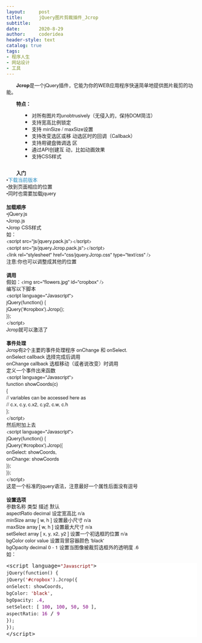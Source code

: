 ```yaml
---
layout:     post
title:      jQuery图片剪裁插件_Jcrop
subtitle:   
date:       2020-8-29
author:     coderidea
header-style: text
catalog: true
tags:
- 程序人生
- 网站设计
- 工具
--- 
```

<p>
</p>
<p style="margin-left:auto;text-indent:2em;font-family:'Helvetica Neue', Helvetica, Arial, sans-serif;font-size:13px;line-height:18px;text-align:left;"><strong>Jcrop</strong>是一个jQuery插件，它能为你的WEB应用程序快速简单地提供图片裁剪的功能。</p>
<p style="margin-left:auto;text-indent:2em;font-family:'Helvetica Neue', Helvetica, Arial, sans-serif;font-size:13px;line-height:18px;text-align:left;"><strong>特点：</strong></p>
<ul style="margin-left:45px;font-family:'Helvetica Neue', Helvetica, Arial, sans-serif;font-size:13px;line-height:18px;text-align:left;"><li style="margin-left:0px;">对所有图片均unobtrusively（无侵入的，保持DOM简洁）</li>
<li style="margin-left:0px;">支持宽高比例锁定</li>
<li style="margin-left:0px;"><span>支持 minSize / maxSize设置</span></li>
<li style="margin-left:0px;"><span>支持改变选区或移 动选区时的回调（Callback）</span></li>
<li style="margin-left:0px;"><span>支持用键盘微调选 区</span></li>
<li style="margin-left:0px;"><span>通过API创建互 动，比如动画效果</span></li>
<li style="margin-left:0px;"><span>支持CSS样式</span></li>
</ul><p style="margin-left:auto;text-indent:2em;font-family:'Helvetica Neue', Helvetica, Arial, sans-serif;font-size:13px;line-height:18px;text-align:left;"><img style="margin-left:0px;background-color:#ededed;clear:both;" src="http://www.oschina.net/uploads/img/200912/27222435_xd9N.png" alt="" /></p>
<p style="margin-left:auto;text-indent:2em;font-family:'Helvetica Neue', Helvetica, Arial, sans-serif;font-size:13px;line-height:18px;text-align:left;"><strong>入门</strong><br /><span>•</span><a style="color:#2b8dc0;line-height:inherit;text-decoration:none;" href="http://www.open-open.com/home/link.php?url=http://deepliquid.com%2Fcontent%2FJcrop_Download.html">下载当前版本</a><span> </span><br /><span>•放到页面相应的位置</span><br /><span>•同时也需要加载jquery</span><br /><br /><strong>加载顺序</strong><br /><span>•jQuery.js</span><br /><span>•Jcrop.js</span><br /><span>•Jcrop CSS样式</span><br /><span>如：</span><br /><span>&lt;script src="js/jquery.pack.js"&gt;&lt;/script&gt;</span><br /><span>&lt;script src="js/jquery.Jcrop.pack.js"&gt;&lt;/script&gt;</span><br /><span>&lt;link rel="stylesheet" href="css/jquery.Jcrop.css" type="text/css" /&gt;</span><br /><span>注意:你也可以调整成其他的位置</span><br /><br /><strong>调用 <br /></strong><span>假如：&lt;img src="flowers.jpg" id="cropbox" /&gt;</span><br /><span>编写以下脚本</span><br /><span>&lt;script language="Javascript"&gt;</span><br /><span>jQuery(function() {</span><br /><span>jQuery('#cropbox').Jcrop();</span><br /><span>});</span><br /><span>&lt;/script&gt;</span><br /><span>Jcrop就可以激活了</span><br /><br /><strong>事件处理</strong><br /><span>Jcrop有2个主要的事件处理程序 onChange 和 onSelect.</span><br /><span>onSelect callback 选择完成后调用 </span><br /><span>onChange callback 选框移动（或者说改变）时调用</span><br /><span>定义一个事件出来函数</span><br /><span>&lt;script language="Javascript"&gt;</span><br /><span>function showCoords(c)</span><br /><span>{</span><br /><span>// variables can be accessed here as</span><br /><span>// c.x, c.y, c.x2, c.y2, c.w, c.h</span><br /><span>};</span><br /><span>&lt;/script&gt;</span><br /><span>然后附加上去</span><br /><span>&lt;script language="Javascript"&gt;</span><br /><span>jQuery(function() {</span><br /><span>jQuery('#cropbox').Jcrop({</span><br /><span>onSelect: showCoords,</span><br /><span>onChange: showCoords</span><br /><span>});</span><br /><span>});</span><br /><span>&lt;/script&gt;</span><br /><span>这是一个标准的jquery语法，注意最好一个属性后面没有逗号</span><br /><br /><strong>设置选项</strong><br /><span>参数名称 类型 描述 默认 </span><br /><span>aspectRatio decimal 设定宽高比 n/a </span><br /><span>minSize array [ w, h ] 设置最小尺寸 n/a </span><br /><span>maxSize array [ w, h ] 设置最大尺寸 n/a </span><br /><span>setSelect array [ x, y, x2, y2 ] 设置一个初选框的位置 n/a </span><br /><span>bgColor color value 设置背景容器颜色 'black' </span><br /><span>bgOpacity decimal 0 - 1 设置当图像被裁剪选框外的透明度 .6</span><br /><span>如：</span></p>
<div class="cnblogs_code" style="margin-left:0px;background-color:#FFFFFF;font-family:'Courier New';text-align:left;border:0px solid #cccccc;">
<div class="cnblogs_code_toolbar"><span class="cnblogs_code_copy" style="line-height:1.5;"><a style="color:#2b8dc0;line-height:inherit;text-decoration:none;background-color:#f5f5f5;" title="复制代码" href="https://www.leti.ltd/archive/2012/06/29/Jcrop.html"></a></span></div>
<pre>&lt;script language=<span style="font-size:12px;line-height:1.5;color:#800000;">"</span><span style="font-size:12px;line-height:1.5;color:#800000;">Javascript</span><span style="font-size:12px;line-height:1.5;color:#800000;">"</span>&gt;<span style="font-size:12px;line-height:1.5;">
jQuery(function() {
jQuery(</span><span style="font-size:12px;line-height:1.5;color:#800000;">'</span><span style="font-size:12px;line-height:1.5;color:#800000;">#cropbox</span><span style="font-size:12px;line-height:1.5;color:#800000;">'</span><span style="font-size:12px;line-height:1.5;">).Jcrop({
onSelect: showCoords,
bgColor: </span><span style="font-size:12px;line-height:1.5;color:#800000;">'</span><span style="font-size:12px;line-height:1.5;color:#800000;">black</span><span style="font-size:12px;line-height:1.5;color:#800000;">'</span><span style="font-size:12px;line-height:1.5;">,
bgOpacity: .</span><span style="font-size:12px;line-height:1.5;color:#800080;">4</span><span style="font-size:12px;line-height:1.5;">,
setSelect: [ </span><span style="font-size:12px;line-height:1.5;color:#800080;">100</span>, <span style="font-size:12px;line-height:1.5;color:#800080;">100</span>, <span style="font-size:12px;line-height:1.5;color:#800080;">50</span>, <span style="font-size:12px;line-height:1.5;color:#800080;">50</span><span style="font-size:12px;line-height:1.5;"> ],
aspectRatio: </span><span style="font-size:12px;line-height:1.5;color:#800080;">16</span> / <span style="font-size:12px;line-height:1.5;color:#800080;">9</span><span style="font-size:12px;line-height:1.5;">
});
});
</span>&lt;/script&gt;</pre>
<div class="cnblogs_code_toolbar"><span class="cnblogs_code_copy" style="line-height:1.5;"><a style="color:#2b8dc0;line-height:inherit;text-decoration:none;background-color:#f5f5f5;" title="复制代码" href="https://www.leti.ltd/archive/2012/06/29/Jcrop.html"></a></span></div>
</div>
<p style="margin-left:auto;text-indent:2em;font-family:'Helvetica Neue', Helvetica, Arial, sans-serif;font-size:13px;line-height:18px;text-align:left;"> </p>
<div class="uchome-message-pic" style="font-family:'Helvetica Neue', Helvetica, Arial, sans-serif;font-size:13px;line-height:18px;text-align:left;"><img style="margin-left:0px;background-color:#ededed;clear:both;" src="http://www.open-open.com/home/attachment/201010/30/361_1288445105hzs8.jpg" alt="" /></div>
